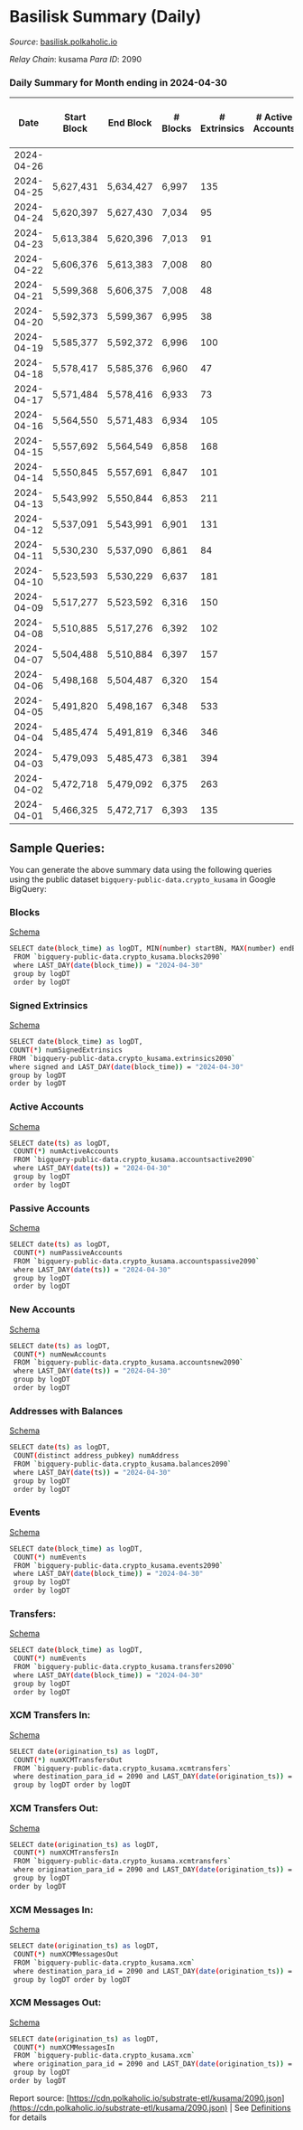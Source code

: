 # Basilisk Summary (Daily)

_Source_: [basilisk.polkaholic.io](https://basilisk.polkaholic.io)

*Relay Chain*: kusama
*Para ID*: 2090



### Daily Summary for Month ending in 2024-04-30


| Date    | Start Block | End Block | # Blocks | # Extrinsics | # Active Accounts | # Passive Accounts | # New Accounts | # Addresses | # Events  | # Transfers ($USD) | # XCM Transfers In ($USD) | # XCM Transfers Out ($USD) | # XCM In | # XCM Out | Issues |
|---------|-------------|-----------|----------|--------------|-------------------|--------------------|----------------|-------------|-----------|--------------------|---------------------------|----------------------------|----------|-----------|--------|
| 2024-04-26 |  |  |  |  |  |  |  |  |  |   |   |   |  |  |  |
| 2024-04-25 | 5,627,431 | 5,634,427 | 6,997 | 135 |  |  |  |  | 23,726 | 407 ($24,626.21) |   |   |  |  |  |
| 2024-04-24 | 5,620,397 | 5,627,430 | 7,034 | 95 |  |  |  |  | 23,025 | 251 ($7,157.42) |   |   |  |  |  |
| 2024-04-23 | 5,613,384 | 5,620,396 | 7,013 | 91 |  |  |  |  | 22,788 | 206 ($2,596.69) |   |   |  |  |  |
| 2024-04-22 | 5,606,376 | 5,613,383 | 7,008 | 80 |  |  |  |  | 22,671 | 205 ($6,426.26) |   |   |  |  |  |
| 2024-04-21 | 5,599,368 | 5,606,375 | 7,008 | 48 |  |  |  | 19,058 | 22,015 | 98 ($1,414.63) |   |   |  |  |  |
| 2024-04-20 | 5,592,373 | 5,599,367 | 6,995 | 38 |  |  |  |  | 21,974 | 107 ($5,431.24) |   |   |  |  |  |
| 2024-04-19 | 5,585,377 | 5,592,372 | 6,996 | 100 |  |  |  | 19,057 | 22,731 | 185 ($16,915.37) |   |   |  |  |  |
| 2024-04-18 | 5,578,417 | 5,585,376 | 6,960 | 47 |  |  |  | 19,062 | 21,836 | 73 ($2,093.53) |   |   |  |  |  |
| 2024-04-17 | 5,571,484 | 5,578,416 | 6,933 | 73 |  |  |  | 19,062 | 22,288 | 185 ($3,365.64) |   |   |  |  |  |
| 2024-04-16 | 5,564,550 | 5,571,483 | 6,934 | 105 |  |  |  | 19,062 | 22,809 | 272 ($6,081.40) |   |   |  |  |  |
| 2024-04-15 | 5,557,692 | 5,564,549 | 6,858 | 168 |  |  |  | 19,063 | 23,237 | 328 ($16,237.33) |   |   |  |  |  |
| 2024-04-14 | 5,550,845 | 5,557,691 | 6,847 | 101 |  |  |  | 19,062 | 22,623 | 261 ($15,128.81) |   |   |  |  |  |
| 2024-04-13 | 5,543,992 | 5,550,844 | 6,853 | 211 |  |  |  | 19,062 | 24,365 | 517 ($59,899.92) |   |   |  |  |  |
| 2024-04-12 | 5,537,091 | 5,543,991 | 6,901 | 131 |  |  |  | 19,062 | 22,918 | 243 ($10,966.38) |   |   |  |  |  |
| 2024-04-11 | 5,530,230 | 5,537,090 | 6,861 | 84 |  |  |  | 19,064 | 22,247 | 182 ($2,955.06) |   |   |  |  |  |
| 2024-04-10 | 5,523,593 | 5,530,229 | 6,637 | 181 |  |  |  | 19,063 | 22,647 | 303 ($28,337.34) |   |   |  |  |  |
| 2024-04-09 | 5,517,277 | 5,523,592 | 6,316 | 150 |  |  |  | 19,062 | 21,482 | 335 ($19,547.80) |   |   |  |  |  |
| 2024-04-08 | 5,510,885 | 5,517,276 | 6,392 | 102 |  |  |  | 19,062 | 21,193 | 269 ($7,298.91) |   |   |  |  |  |
| 2024-04-07 | 5,504,488 | 5,510,884 | 6,397 | 157 |  |  |  | 19,060 | 21,907 | 331 ($16,310.63) |   |   |  |  |  |
| 2024-04-06 | 5,498,168 | 5,504,487 | 6,320 | 154 |  |  |  | 19,069 | 21,826 | 380 ($8,072.27) |   |   |  |  |  |
| 2024-04-05 | 5,491,820 | 5,498,167 | 6,348 | 533 |  |  |  | 19,068 | 27,647 | 1,218 ($62,995.17) |   |   |  |  |  |
| 2024-04-04 | 5,485,474 | 5,491,819 | 6,346 | 346 |  |  |  | 19,062 | 25,213 | 885 ($29,678.77) |   |   |  |  |  |
| 2024-04-03 | 5,479,093 | 5,485,473 | 6,381 | 394 |  |  |  | 19,057 | 25,697 | 960 ($50,173.27) |   |   |  |  |  |
| 2024-04-02 | 5,472,718 | 5,479,092 | 6,375 | 263 |  |  |  | 19,055 | 23,754 | 706 ($43,871.86) |   |   |  |  |  |
| 2024-04-01 | 5,466,325 | 5,472,717 | 6,393 | 135 |  |  |  | 19,052 | 21,742 | 351 ($23,987.71) |   |   |  |  |  |

## Sample Queries:
You can generate the above summary data using the following queries using the public dataset `bigquery-public-data.crypto_kusama` in Google BigQuery:


### Blocks 

[Schema](https://github.com/colorfulnotion/substrate-etl/blob/main/schema/blocks.json)

```bash
SELECT date(block_time) as logDT, MIN(number) startBN, MAX(number) endBN, COUNT(*) numBlocks 
 FROM `bigquery-public-data.crypto_kusama.blocks2090`  
 where LAST_DAY(date(block_time)) = "2024-04-30" 
 group by logDT 
 order by logDT
```

### Signed Extrinsics 

[Schema](https://github.com/colorfulnotion/substrate-etl/blob/main/schema/extrinsics.json)

```bash
SELECT date(block_time) as logDT, 
COUNT(*) numSignedExtrinsics 
FROM `bigquery-public-data.crypto_kusama.extrinsics2090`  
where signed and LAST_DAY(date(block_time)) = "2024-04-30" 
group by logDT 
order by logDT
```

### Active Accounts 

[Schema](https://github.com/colorfulnotion/substrate-etl/blob/main/schema/accountsactive.json)

```bash
SELECT date(ts) as logDT, 
 COUNT(*) numActiveAccounts 
 FROM `bigquery-public-data.crypto_kusama.accountsactive2090` 
 where LAST_DAY(date(ts)) = "2024-04-30" 
 group by logDT 
 order by logDT
```

### Passive Accounts 

[Schema](https://github.com/colorfulnotion/substrate-etl/blob/main/schema/accountspassive.json)

```bash
SELECT date(ts) as logDT, 
 COUNT(*) numPassiveAccounts 
 FROM `bigquery-public-data.crypto_kusama.accountspassive2090` 
 where LAST_DAY(date(ts)) = "2024-04-30" 
 group by logDT 
 order by logDT
```

### New Accounts 

[Schema](https://github.com/colorfulnotion/substrate-etl/blob/main/schema/accountsnew.json)

```bash
SELECT date(ts) as logDT, 
 COUNT(*) numNewAccounts 
 FROM `bigquery-public-data.crypto_kusama.accountsnew2090` 
 where LAST_DAY(date(ts)) = "2024-04-30" 
 group by logDT
 order by logDT
```

### Addresses with Balances 

[Schema](https://github.com/colorfulnotion/substrate-etl/blob/main/schema/balances.json)

```bash
SELECT date(ts) as logDT,
 COUNT(distinct address_pubkey) numAddress 
 FROM `bigquery-public-data.crypto_kusama.balances2090` 
 where LAST_DAY(date(ts)) = "2024-04-30" 
 group by logDT 
 order by logDT
```

### Events 

[Schema](https://github.com/colorfulnotion/substrate-etl/blob/main/schema/events.json)

```bash
SELECT date(block_time) as logDT, 
 COUNT(*) numEvents 
 FROM `bigquery-public-data.crypto_kusama.events2090` 
 where LAST_DAY(date(block_time)) = "2024-04-30" 
 group by logDT 
 order by logDT
```

### Transfers:

[Schema](https://github.com/colorfulnotion/substrate-etl/blob/main/schema/transfers.json)

```bash
SELECT date(block_time) as logDT, 
 COUNT(*) numEvents 
 FROM `bigquery-public-data.crypto_kusama.transfers2090` 
 where LAST_DAY(date(block_time)) = "2024-04-30" 
 group by logDT 
 order by logDT
```

### XCM Transfers In: 

[Schema](https://github.com/colorfulnotion/substrate-etl/blob/main/schema/xcmtransfers.json)

```bash
SELECT date(origination_ts) as logDT, 
 COUNT(*) numXCMTransfersOut 
 FROM `bigquery-public-data.crypto_kusama.xcmtransfers` 
 where destination_para_id = 2090 and LAST_DAY(date(origination_ts)) = "2024-04-30" 
 group by logDT order by logDT
```

### XCM Transfers Out: 

[Schema](https://github.com/colorfulnotion/substrate-etl/blob/main/schema/xcmtransfers.json)

```bash
SELECT date(origination_ts) as logDT, 
 COUNT(*) numXCMTransfersIn 
 FROM `bigquery-public-data.crypto_kusama.xcmtransfers` 
 where origination_para_id = 2090 and LAST_DAY(date(origination_ts)) = "2024-04-30" 
 group by logDT 
order by logDT
```

### XCM Messages In: 

[Schema](https://github.com/colorfulnotion/substrate-etl/blob/main/schema/xcm.json)

```bash
SELECT date(origination_ts) as logDT, 
 COUNT(*) numXCMMessagesOut 
 FROM `bigquery-public-data.crypto_kusama.xcm` 
 where destination_para_id = 2090 and LAST_DAY(date(origination_ts)) = "2024-04-30" 
 group by logDT order by logDT
```

### XCM Messages Out: 

[Schema](https://github.com/colorfulnotion/substrate-etl/blob/main/schema/xcm.json)

```bash
SELECT date(origination_ts) as logDT, 
 COUNT(*) numXCMMessagesIn 
 FROM `bigquery-public-data.crypto_kusama.xcm` 
 where origination_para_id = 2090 and LAST_DAY(date(origination_ts)) = "2024-04-30" 
 group by logDT 
order by logDT
```


Report source: [https://cdn.polkaholic.io/substrate-etl/kusama/2090.json](https://cdn.polkaholic.io/substrate-etl/kusama/2090.json) | See [Definitions](/DEFINITIONS.md) for details
